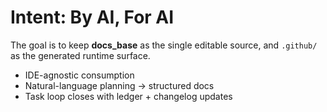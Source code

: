 # Intent: By AI, For AI

The goal is to keep **docs_base** as the single editable source, and `.github/` as the generated runtime surface.

- IDE-agnostic consumption
- Natural-language planning → structured docs
- Task loop closes with ledger + changelog updates
